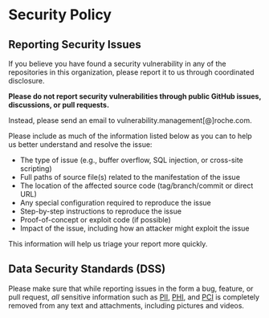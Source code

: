 # Security Policy

## Reporting Security Issues

If you believe you have found a security vulnerability in any of the repositories in this organization, please report it to us through coordinated disclosure.

**Please do not report security vulnerabilities through public GitHub issues, discussions, or pull requests.**

Instead, please send an email to vulnerability.management[@]roche.com.

Please include as much of the information listed below as you can to help us better understand and resolve the issue:

* The type of issue (e.g., buffer overflow, SQL injection, or cross-site scripting)
* Full paths of source file(s) related to the manifestation of the issue
* The location of the affected source code (tag/branch/commit or direct URL)
* Any special configuration required to reproduce the issue
* Step-by-step instructions to reproduce the issue
* Proof-of-concept or exploit code (if possible)
* Impact of the issue, including how an attacker might exploit the issue

This information will help us triage your report more quickly.

## Data Security Standards (DSS)

Please make sure that while reporting issues in the form a bug, feature, or pull request, *all* sensitive information such as [PII](https://www.dhs.gov/privacy-training/what-personally-identifiable-information), [PHI](https://www.hhs.gov/hipaa/for-professionals/security/laws-regulations/index.html), and [PCI](https://www.pcisecuritystandards.org/pci_security/standards_overview) is completely removed from any text and attachments, including pictures and videos.

